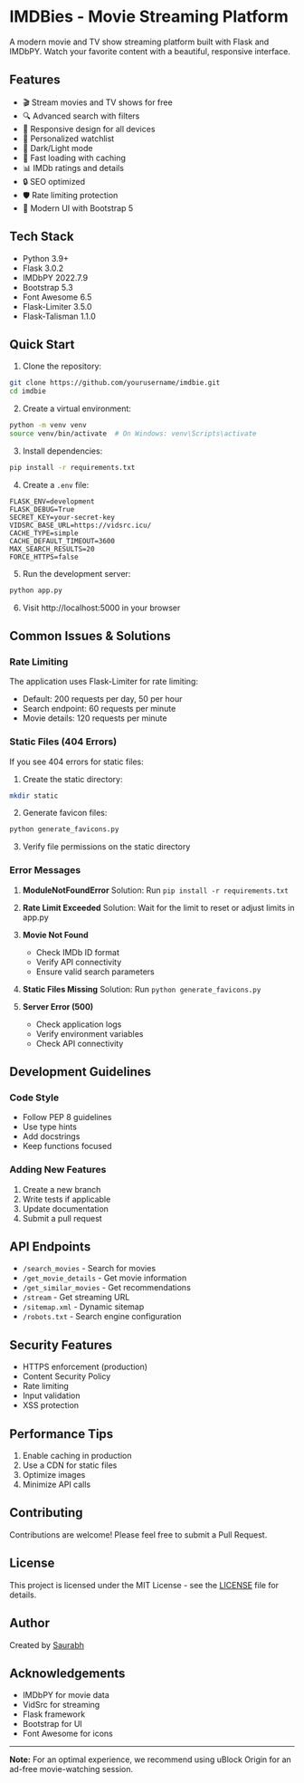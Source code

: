 # IMDBies - Movie Streaming Platform

A modern movie and TV show streaming platform built with Flask and IMDbPY. Watch your favorite content with a beautiful, responsive interface.

## Features

- 🎬 Stream movies and TV shows for free
- 🔍 Advanced search with filters
- 📱 Responsive design for all devices
- 🎯 Personalized watchlist
- 🌙 Dark/Light mode
- 🚀 Fast loading with caching
- 📊 IMDb ratings and details
- 🔒 SEO optimized
- 🛡️ Rate limiting protection
- 🎨 Modern UI with Bootstrap 5

## Tech Stack

- Python 3.9+
- Flask 3.0.2
- IMDbPY 2022.7.9
- Bootstrap 5.3
- Font Awesome 6.5
- Flask-Limiter 3.5.0
- Flask-Talisman 1.1.0

## Quick Start

1. Clone the repository:
```bash
git clone https://github.com/yourusername/imdbie.git
cd imdbie
```

2. Create a virtual environment:
```bash
python -m venv venv
source venv/bin/activate  # On Windows: venv\Scripts\activate
```

3. Install dependencies:
```bash
pip install -r requirements.txt
```

4. Create a `.env` file:
```env
FLASK_ENV=development
FLASK_DEBUG=True
SECRET_KEY=your-secret-key
VIDSRC_BASE_URL=https://vidsrc.icu/
CACHE_TYPE=simple
CACHE_DEFAULT_TIMEOUT=3600
MAX_SEARCH_RESULTS=20
FORCE_HTTPS=false
```

5. Run the development server:
```bash
python app.py
```

6. Visit http://localhost:5000 in your browser

## Common Issues & Solutions

### Rate Limiting
The application uses Flask-Limiter for rate limiting:
- Default: 200 requests per day, 50 per hour
- Search endpoint: 60 requests per minute
- Movie details: 120 requests per minute

### Static Files (404 Errors)
If you see 404 errors for static files:
1. Create the static directory:
```bash
mkdir static
```

2. Generate favicon files:
```bash
python generate_favicons.py
```

3. Verify file permissions on the static directory

### Error Messages

1. **ModuleNotFoundError**
   Solution: Run `pip install -r requirements.txt`

2. **Rate Limit Exceeded**
   Solution: Wait for the limit to reset or adjust limits in app.py

3. **Movie Not Found**
   - Check IMDb ID format
   - Verify API connectivity
   - Ensure valid search parameters

4. **Static Files Missing**
   Solution: Run `python generate_favicons.py`

5. **Server Error (500)**
   - Check application logs
   - Verify environment variables
   - Check API connectivity

## Development Guidelines

### Code Style
- Follow PEP 8 guidelines
- Use type hints
- Add docstrings
- Keep functions focused

### Adding New Features
1. Create a new branch
2. Write tests if applicable
3. Update documentation
4. Submit a pull request

## API Endpoints

- `/search_movies` - Search for movies
- `/get_movie_details` - Get movie information
- `/get_similar_movies` - Get recommendations
- `/stream` - Get streaming URL
- `/sitemap.xml` - Dynamic sitemap
- `/robots.txt` - Search engine configuration

## Security Features

- HTTPS enforcement (production)
- Content Security Policy
- Rate limiting
- Input validation
- XSS protection

## Performance Tips

1. Enable caching in production
2. Use a CDN for static files
3. Optimize images
4. Minimize API calls

## Contributing

Contributions are welcome! Please feel free to submit a Pull Request.

## License

This project is licensed under the MIT License - see the [LICENSE](LICENSE) file for details.

## Author

Created by [Saurabh](https://thesaurabh.tech)

## Acknowledgements

- IMDbPY for movie data
- VidSrc for streaming
- Flask framework
- Bootstrap for UI
- Font Awesome for icons

---

**Note:** For an optimal experience, we recommend using uBlock Origin for an ad-free movie-watching session. 